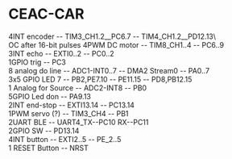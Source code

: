 # CEAC-CAR
4INT encoder -- TIM3_CH1.2__PC6.7 -- TIM4_CH1.2__PD12.13\  
    OC after 16-bit pulses
4PWM DC motor -- TIM8_CH1..4 -- PC6..9\
3INT echo -- EXTI0..2 -- PC0..2\
1GPIO trig -- PC3\
8 analog do line -- ADC1-INT0..7 -- DMA2 Stream0 -- PA0..7\
3x5 GPIO LED 7 -- PB2,PE7.10 -- PE11.15 -- PD8,PB12.15\
1 Analog for Source -- ADC2-INT8 -- PB0\
5GPIO Led don -- PA9.13\
2INT end-stop -- EXTI13.14 -- PC13.14\
1PWM servo (?) -- TIM3_CH4 -- PB1\
2UART BLE -- UART4_TX--PC10 RX--PC11\
2GPIO SW -- PD13.14\
4INT button -- EXTI2..5 -- PE_2..5\
1 RESET Button -- NRST
